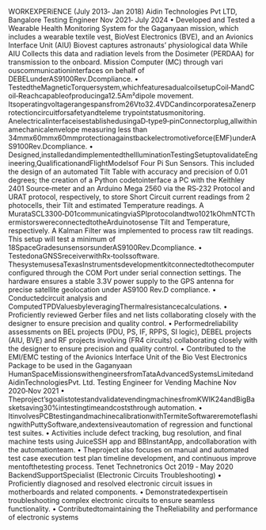  WORKEXPERiENCE
 (July 2013‑ Jan 2018)
 Aidin Technologies Pvt LTD, Bangalore
 Testing Engineer
 Nov 2021‑ July 2024
 • Developed and Tested a Wearable Health Monitoring System for the Gaganyaan mission, which includes a wearable textile vest,
 BioVest Electronics (BVE), and an Avionics Interface Unit (AIU) Biovest captures astronauts’ physiological data While AIU Collects
 this data and radiation levels from the Dosimeter (PERDAA) for transmission to the onboard. Mission Computer (MC) through vari
ouscommunicationinterfaces on behalf of DEBELunderAS9100Rev.Dcompliance.
 • TestedtheMagneticTorquersystem,whichfeaturesadualcoilsetupCoil‑MandCoil‑Reachcapableofproducinga12.5Am²dipole
 movement. Itsoperatingvoltagerangespansfrom26Vto32.4VDCandincorporatesaZenerprotectioncircuitforsafetyandteleme
trypointstatusmonitoring. AnelectricalinterfaceisestablishedusingaD‑type9‑pinConnectorplug,allwithinamechanicalenvelope
 measuring less than 34mmx60mmx60mmprotectionagainstbackelectromotiveforce(EMF)underAS9100Rev.Dcompliance.
 • Designed,installedandimplementedtheIlluminationTestingSetuptovalidateEngineering,QualificationandFlightModelsof Four
 Pi Sun Sensors. This included the design of an automated Tilt Table with accuracy and precision of 0.01 degrees; the creation of
 a Python codetointerface a PC with the Keithley 2401 Source‑meter and an Arduino Mega 2560 via the RS‑232 Protocol and URAT
 protocol, respectively, to store Short Circuit current readings from 2 photocells, their Tilt and estimated Temperature readings. A
 MurataSCL3300‑D01communicatingviaSPIprotocolandtwo1021kOhmNTCThermistorswereconnectedtotheArduinotosense
 Tilt and Temperature, respectively. A Kalman Filter was implemented to process raw tilt readings. This setup will test a minimum of
 18SpaceGradesunsensorsunderAS9100Rev.Dcompliance.
 • TestedonaGNSSreceiverwithRx‑toolssoftware. ThesystemusesaTexasInstrumentsdevelopmentkitconnectedtothecomputer
 configured through the COM Port under serial connection settings. The hardware ensures a stable 3.3V power supply to the GPS
 antenna for precise satellite geolocation under AS9100 Rev.D compliance.
 • Conductedcircuit analysis and ComputedTPDValuesbyleveragingThermalresistancecalculations.
 • Proficiently reviewed Gerber files and net lists collaborating closely with the designer to ensure precision and quality control.
 • Performedreliability assessments on BEL projects (PDU, PS, IF, RPPS, SI logic), DEBEL projects (AIU, BVE) and RF projects involving
 (FR4 circuits) collaborating closely with the designer to ensure precision and quality control.
 • Contributed to the EMI/EMC testing of the Avionics Interface Unit of the Bio Vest Electronics Package to be used in the Gaganyaan
 HumanSpaceMissionswithengineersfromTataAdvancedSystemsLimitedandAidinTechnologiesPvt. Ltd.
 Testing Engineer for Vending Machine
 Nov 2020‑Nov 2021
 • Theproject’sgoalistotestandvalidatevendingmachinesfromKWIK24andBigBasketsaving30%intestingtimeandcoststhrough
 automation.
 • ItinvolvesPCBtestingandmachinecalibrationwithTermiteSoftwareremoteflashingwithPuttySoftware,andextensiveautomation
 of regression and functional test suites.
 • Activities include defect tracking, bug resolution, and final machine tests using JuiceSSH app and BBInstantApp, andcollaboration
 with the automationteam.
 • Theproject also focuses on manual and automated test case execution test plan timeline development, and continuous improve
mentofthetesting process.
Tenet Technetronics
 Oct 2019 ‑ May 2020
 BackendSupportSpecialist (Electronic Circuits Troubleshooting)
 • Proficiently diagnosed and resolved electronic circuit issues in motherboards and related components.
 • Demonstratedexpertisein troubleshooting complex electronic circuits to ensure seamless functionality.
 • Contributedtomaintaining the TheReliability and performance of electronic systems
